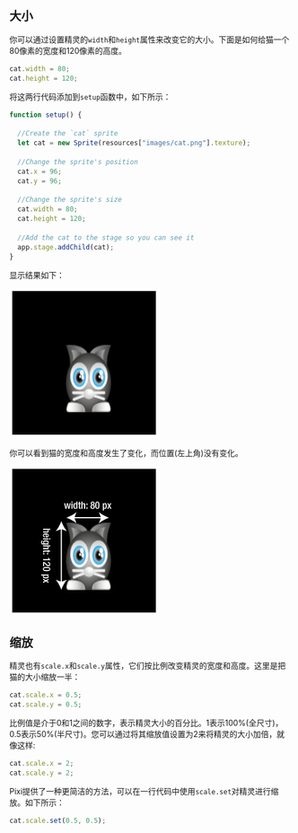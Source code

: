 ## 大小
你可以通过设置精灵的`width`和`height`属性来改变它的大小。下面是如何给猫一个80像素的宽度和120像素的高度。

```js
cat.width = 80;
cat.height = 120;
```

将这两行代码添加到`setup`函数中，如下所示：

```js
function setup() {

  //Create the `cat` sprite
  let cat = new Sprite(resources["images/cat.png"].texture);

  //Change the sprite's position
  cat.x = 96;
  cat.y = 96;

  //Change the sprite's size
  cat.width = 80;
  cat.height = 120;

  //Add the cat to the stage so you can see it
  app.stage.addChild(cat);
}
```

显示结果如下：

![](/images/start/05.png)

你可以看到猫的宽度和高度发生了变化，而位置(左上角)没有变化。

![](/images/start/06.png)

## 缩放

精灵也有`scale.x`和`scale.y`属性，它们按比例改变精灵的宽度和高度。这里是把猫的大小缩放一半：
```js
cat.scale.x = 0.5;
cat.scale.y = 0.5;
```
比例值是介于0和1之间的数字，表示精灵大小的百分比。1表示100%(全尺寸)，0.5表示50%(半尺寸)。您可以通过将其缩放值设置为2来将精灵的大小加倍，就像这样:
```js
cat.scale.x = 2;
cat.scale.y = 2;
```

Pixi提供了一种更简洁的方法，可以在一行代码中使用`scale.set`对精灵进行缩放。如下所示：
```js
cat.scale.set(0.5, 0.5);
```